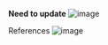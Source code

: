 **Need to update**
![image](https://github.com/user-attachments/assets/2e2ae878-eddf-4a83-8603-6b9c641ed5a6)


References
![image](https://github.com/user-attachments/assets/3fede7bc-0dba-4ef3-8959-1b00311802d8)
